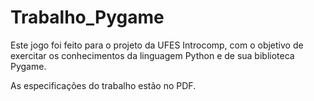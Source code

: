 # Trabalho_Pygame

Este jogo foi feito para o projeto da UFES Introcomp, com o objetivo de exercitar os conhecimentos da linguagem Python e de sua biblioteca Pygame.

As especificações do trabalho estão no PDF.